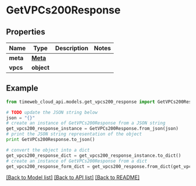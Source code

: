 # GetVPCs200Response


## Properties
Name | Type | Description | Notes
------------ | ------------- | ------------- | -------------
**meta** | [**Meta**](Meta.md) |  | 
**vpcs** | **object** |  | 

## Example

```python
from timeweb_cloud_api.models.get_vpcs200_response import GetVPCs200Response

# TODO update the JSON string below
json = "{}"
# create an instance of GetVPCs200Response from a JSON string
get_vpcs200_response_instance = GetVPCs200Response.from_json(json)
# print the JSON string representation of the object
print GetVPCs200Response.to_json()

# convert the object into a dict
get_vpcs200_response_dict = get_vpcs200_response_instance.to_dict()
# create an instance of GetVPCs200Response from a dict
get_vpcs200_response_form_dict = get_vpcs200_response.from_dict(get_vpcs200_response_dict)
```
[[Back to Model list]](../README.md#documentation-for-models) [[Back to API list]](../README.md#documentation-for-api-endpoints) [[Back to README]](../README.md)


